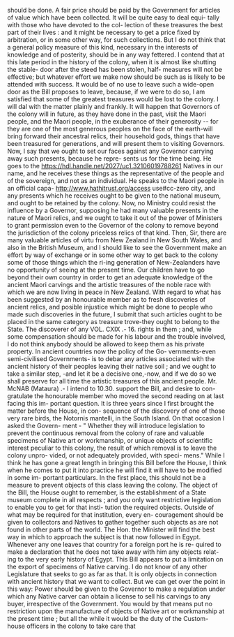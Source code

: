 should be done. A fair price should be paid by the Government for articles of value which have been collected. It will be quite easy to deal equi- tally with those who have devoted to the col- lection of these treasures the best part of their lives : and it might be necessary to get a price fixed by arbitration, or in some other way, for such collections. But I do not think that a general policy measure of this kind, necessary in the interests of knowledge and of posterity, should be in any way fettered. I contend that at this late period in the history of the colony, when it is almost like shutting the stable- door after the steed has been stolen, half- measures will not be effective; but whatever effort we make now should be such as is likely to be attended with success. It would be of no use to leave such a wide-open door as the Bill proposes to leave, because, if we were to do so, I am satisfied that some of the greatest treasures would be lost to the colony. I will dal with the matter plainly and frankly. It will happen that Governors of the colony will in future, as they have done in the past, visit the Maori people, and the Maori people, in the exuberance of their generosity -- for they are one of the most generous peoples on the face of the earth-will bring forward their ancestral relics, their household gods, things that have been treasured for generations, and will present them to visiting Governors. Now, I say that we ought to set our faces against any Governor carrying away such presents, because he repre- sents us for the time being. He goes to the https://hdl.handle.net/2027/uc1.32106019788261 Natives in our name, and he receives these things as the representative of the people and of the sovereign, and not as an individual. He speaks to the Maori people in an official capa- http://www.hathitrust.org/access use#cc-zero city, and any presents which he receives ought to be given to the national museum, and ought to be retained by the colony. Now, no Ministry could resist the influence by a Governor, supposing he had many valuable presents in the nature of Maori relics, and we ought to take it out of the power of Ministers to grant permission even to the Governor of the colony to remove beyond the jurisdiction of the colony priceless relics of that kind. Then, Sir, there are many valuable articles of virtu from New Zealand in New South Wales, and also in the British Museum, and I should like to see the Government make an effort by way of exchange or in some other way to get back to the colony some of those things which the ri-ing generation of New-Zealanders have no opportunity of seeing at the present time. Our children have to go beyond their own country in order to get an adequate knowledge of the ancient Maori carvings and the artistic treasures of the noble race with which we are now living in peace in New Zealand. With regard to what has been suggested by an honourable member as to fresh discoveries of ancient relics, and posible injustice which might be done to people who made such discoveries in the future, I submit that such articles ought to be placed in the same category as treasure trove-they ought to belong to the State. The discoverer of any VOL. CXIX .- 16. rights in them ; and, while some compensation should be made for his labour and the trouble involved, I do not think anybody should be allowed to keep them as his private property. In ancient countries now the policy of the Go- vernments-even semi-civilised Governments- is to debar any articles associated with the ancient history of their peoples leaving their native soil ; and we ought to take a similar step, -and let it be a decisive one,-now, and if we do so we shall preserve for all time the artistic treasures of this ancient people. Mr. McNAB (Mataura) .- I intend to 10.30. support the Bill, and desire to con- gratulate the honourable member who moved the second reading on at last facing this im- portant question. It is three years since I first brought the matter before the House, in con- sequence of the discovery of one of those very rare birds, the Notornis mantelli, in the South Island. On that occasion I asked the Govern- ment - " Whether they will introduce legislation to prevent the continuous removal from the colony of rare and valuable specimens of Native art or workmanship, or unique objects of scientific interest peculiar to this colony, the result of which removal is to leave the colony unpro- vided, or not adequately provided, with speci- mens." While I think he has gone a great length in bringing this Bill before the House, I think when he comes to put it into practice he will find it will have to be modified in some im- portant particulars. In the first place, this should not be a measure to prevent objects of this class leaving the colony. The object of the Bill, the House ought to remember, is the establishment of a State museum complete in all respects ; and you only want restrictive legislation to enable you to get for that insti- tution the required objects. Outside of what may be required for that institution, every en- couragement should be given to collectors and Natives to gather together such objects as are not found in other parts of the world. The Hon. the Minister will find the best way in which to approach the subject is that now followed in Egypt. Whenever any one leaves that country for a foreign port he is re- quired to make a declaration that he does not take away with him any objects relat- ing to the very early history of Egypt. This Bill appears to put a limitation on the export of specimens of Native carving. I do not know of any other Legislature that seeks to go as far as that. It is only objects in connection with ancient history that we want to collect. But we can get over the point in this way: Power should be given to the Governor to make a regulation under which any Native carver can obtain a license to sell his carvings to any buyer, irrespective of the Government. You would by that means put no restriction upon the manufacture of objects of Native art or workmanship at the present time ; but all the while it would be the duty of the Custom- house officers in the colony to take care that 